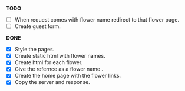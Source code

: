 **TODO**

- [ ] When request comes with flower name redirect to that flower page.
- [ ] Create guest form.

**DONE**

- [x] Style the pages.
- [x] Create static html with flower names.
- [x] Create html for each flower.
- [x] Give the refernce as a flower name .
- [x] Create the home page with the flower links.
- [x] Copy the server and response.
